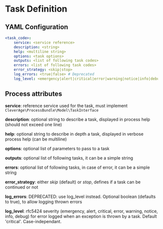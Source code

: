 Task Definition
===============

YAML Configuration
------------------

```yaml
<task_code>:
    service: <service reference>
    description: <string>
    help: <multiline string>
    options: <task options>
    outputs: <list of following task codes>
    errors: <list of following task codes>
    error_strategy: <skip|stop>
    log_errors: <true|false> # Deprecated
    log_level: <emergency|alert|critical|error|warning|notice|info|debug>
```

Process attributes
------------------

**service**: reference service used for the task, must implement `CleverAge\ProcessBundle\Model\TaskInterface`

**description**: optional string to describe a task, displayed in process help (should not exceed one line)

**help**: optional string to describe in depth a task, displayed in verbose process help (can be multiline)

**options**: optional list of parameters to pass to a task

**outputs**: optional list of following tasks, it can be a simple string

**errors**: optional list of following tasks, in case of error, it can be a simple string

**error_strategy**: either *skip* (default) or *stop*, defines if a task can be continued or not

**log_errors**: DEPRECATED: use log_level instead. Optional boolean (defaults to true), to allow logging thrown errors

**log_level**: rfc5424 severity (emergency, alert, critical, error, warning, notice, info, debug) for error logged when
an exception is thrown by a task. Default 'critical'. Case-independant.
